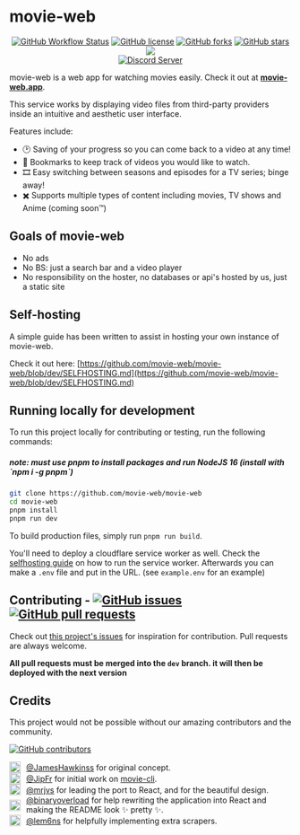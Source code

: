 <h1>movie-web</h1>

<p align="center">
<a href="https://github.com/movie-web/movie-web/actions"><img alt="GitHub Workflow Status" src="https://img.shields.io/github/actions/workflow/status/movie-web/movie-web/deploying.yml?branch=master&style=flat-square"></a>
<a href="https://github.com/movie-web/movie-web/blob/master/LICENSE.md"><img alt="GitHub license" src="https://img.shields.io/github/license/movie-web/movie-web?style=flat-square"></a>
<a href="https://github.com/movie-web/movie-web/network"><img alt="GitHub forks" src="https://img.shields.io/github/forks/movie-web/movie-web?style=flat-square"></a>
<a href="https://github.com/movie-web/movie-web/stargazers"><img alt="GitHub stars" src="https://img.shields.io/github/stars/movie-web/movie-web?style=flat-square"></a>
<a href="https://github.com/movie-web/movie-web/stargazers"><img src="https://weblate.movie-web.app/widget/movie-web/movie-web/svg-badge.svg"></a><br />
<a href="https://discord.movie-web.app"><img src="https://discord.com/api/guilds/871713465100816424/widget.png?style=banner2" alt="Discord Server"></a>
</p>

movie-web is a web app for watching movies easily. Check it out at **[movie-web.app](https://movie-web.app)**.

This service works by displaying video files from third-party providers inside an intuitive and aesthetic user interface.

Features include:

- 🕑 Saving of your progress so you can come back to a video at any time!
- 🔖 Bookmarks to keep track of videos you would like to watch.
- 🎞️ Easy switching between seasons and episodes for a TV series; binge away!
- ✖️ Supports multiple types of content including movies, TV shows and Anime (coming soon™️)

## Goals of movie-web

- No ads
- No BS: just a search bar and a video player
- No responsibility on the hoster, no databases or api's hosted by us, just a static site

## Self-hosting

A simple guide has been written to assist in hosting your own instance of movie-web.

Check it out here: [https://github.com/movie-web/movie-web/blob/dev/SELFHOSTING.md](https://github.com/movie-web/movie-web/blob/dev/SELFHOSTING.md)

## Running locally for development

To run this project locally for contributing or testing, run the following commands:
<h5><b>note: must use pnpm to install packages and run NodeJS 16 (install with `npm i -g pnpm`)</b></h5>

```bash
git clone https://github.com/movie-web/movie-web
cd movie-web
pnpm install
pnpm run dev
```

To build production files, simply run `pnpm run build`.

You'll need to deploy a cloudflare service worker as well. Check the [selfhosting guide](https://github.com/movie-web/movie-web/blob/dev/SELFHOSTING.md) on how to run the service worker. Afterwards you can make a `.env` file and put in the URL. (see `example.env` for an example)

<h2>Contributing - <a href="https://github.com/movie-web/movie-web/issues"><img alt="GitHub issues" src="https://img.shields.io/github/issues/movie-web/movie-web?style=flat-square"></a>
<a href="https://github.com/movie-web/movie-web/pulls"><img alt="GitHub pull requests" src="https://img.shields.io/github/issues-pr/movie-web/movie-web?style=flat-square"></a></h2>

Check out [this project's issues](https://github.com/movie-web/movie-web/issues) for inspiration for contribution. Pull requests are always welcome.

**All pull requests must be merged into the `dev` branch. it will then be deployed with the next version**

## Credits

This project would not be possible without our amazing contributors and the community.

<a href="https://github.com/movie-web/movie-web/graphs/contributors"><img alt="GitHub contributors" src="https://img.shields.io/github/contributors/movie-web/movie-web?style=flat-square"></a>

<div style="display:flex;align-items:center;grid-gap:10px">
<img src="https://github.com/JamesHawkinss.png?size=20" width="20"><span><a href="https://github.com/JamesHawkinss">@JamesHawkinss</a> for original concept.</span>
</div>

<div style="display:flex;align-items:center;grid-gap:10px">
<img src="https://github.com/JipFr.png?size=20" width="20"><span><a href="https://github.com/JipFr">@JipFr</a> for initial work on <a href="https://github.com/JipFr/movie-cli">movie-cli</a>.</span>
</div>

<div style="display:flex;align-items:center;grid-gap:10px">
<img src="https://github.com/mrjvs.png?size=20" width="20"><span><a href="https://github.com/mrjvs">@mrjvs</a> for leading the port to React, and for the beautiful design.</span>
</div>

<div style="display:flex;align-items:center;grid-gap:10px">
<img src="https://github.com/binaryoverload.png?size=20" width="20"><span><a href="https://github.com/binaryoverload">@binaryoverload</a> for help rewriting the application into React and making the README look ✨ pretty ✨.</span>
</div>

<div style="display:flex;align-items:center;grid-gap:10px">
<img src="https://github.com/lem6ns.png?size=20" width="20"><span><a href="https://github.com/lem6ns">@lem6ns</a> for helpfully implementing extra scrapers.</span>
</div> 
